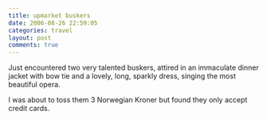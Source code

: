 ```yaml
---
title: upmarket buskers
date: 2006-08-26 22:59:05
categories: travel
layout: post
comments: true
---
```

Just encountered two very talented buskers, attired in an immaculate
dinner jacket with bow tie and a lovely, long, sparkly dress, singing
the most beautiful opera.

I was about to toss them 3 Norwegian Kroner but found they only accept
credit cards.

